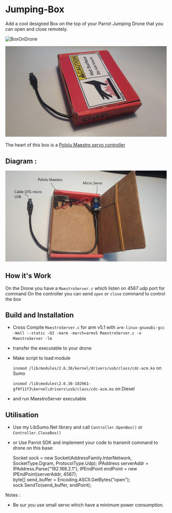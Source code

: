 # Jumping-Box

Add a cool designed Box on the top of your Parrot Jumping Drone that you can open and close remotely.

![BoxOnDrone](./BoxOnDrone.jpg)

![BoxClose](./BoxClose.jpg)


The heart of this box is a [Pololu Maestro servo controller](https://www.pololu.com/product/1351)

## Diagram :
                   
![BoxOpen](./BoxOpen.jpg)
	
## How it's Work

On the Drone you have a `MaestroServer.c` which listen on 4567 udp port for command
On the controller you can send `open` or `close` command to control the box

## Build and Installation

 - Cross Compile `MaestroServer.c` for arm v5.1 with
   `arm-linux-gnueabi-gcc -Wall --static -O2 -marm -march=armv5 MaestroServer.c -o MaestroServer -lm`
 - transfer the executable to your drone
 - Make script to load module 
 
   `insmod /lib/modules/2.6.36/kernel/drivers/usb/class/cdc-acm.ko` on Sumo
   
   `insmod /lib\modules\2.6.36-102961-gf9f11f3\kernel\drivers\usb/class/cdc-acm.ko` on Diesel
 - and run MaestroServer executable
 
## Utilisation

 - Use my LibSumo.Net library and call `Controller.OpenBox()` or `Controller.CloseBox()`
 - or Use Parrot SDK and implement your code to transmit command to drone on this base:
 
    Socket sock = new Socket(AddressFamily.InterNetwork, SocketType.Dgram, ProtocolType.Udp);
    IPAddress serverAddr = IPAddress.Parse("192.168.2.1");
    IPEndPoint endPoint = new IPEndPoint(serverAddr, 4567);    
    byte[] send_buffer = Encoding.ASCII.GetBytes("open");
    sock.SendTo(send_buffer, endPoint);
   
Notes : 
 - Be sur you use small servo which have a minimum power consumption.
